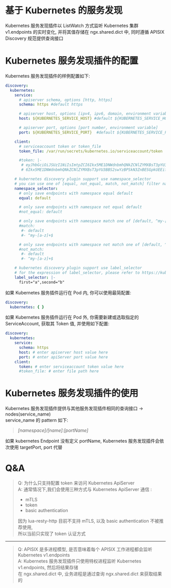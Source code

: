 <!--
#
# Licensed to the Apache Software Foundation (ASF) under one or more
# contributor license agreements.  See the NOTICE file distributed with
# this work for additional information regarding copyright ownership.
# The ASF licenses this file to You under the Apache License, Version 2.0
# (the "License"); you may not use this file except in compliance with
# the License.  You may obtain a copy of the License at
#
#     http://www.apache.org/licenses/LICENSE-2.0
#
# Unless required by applicable law or agreed to in writing, software
# distributed under the License is distributed on an "AS IS" BASIS,
# WITHOUT WARRANTIES OR CONDITIONS OF ANY KIND, either express or implied.
# See the License for the specific language governing permissions and
# limitations under the License.
#
-->

# 基于 Kubernetes 的服务发现

Kubernetes 服务发现插件以 ListWatch 方式监听 Kubernetes 集群 v1.endpoints 的实时变化,
并将其值存储在 ngx.shared.dict 中, 同时遵循 APISIX Discovery 规范提供查询接口

# Kubernetes 服务发现插件的配置

Kubernetes 服务发现插件的样例配置如下:

```yaml
discovery:
  kubernetes:
    service:
      # apiserver schema, options [http, https]
      schema: https #default https

      # apiserver host, options [ipv4, ipv6, domain, environment variable]
      host: ${KUBERNETES_SERVICE_HOST} #default ${KUBERNETES_SERVICE_HOST}

      # apiserver port, options [port number, environment variable]
      port: ${KUBERNETES_SERVICE_PORT}  #default ${KUBERNETES_SERVICE_PORT}

    client:
      # serviceaccount token or token_file
      token_file: /var/run/secrets/kubernetes.io/serviceaccount/token

      #token: |-
       # eyJhbGciOiJSUzI1NiIsImtpZCI6Ikx5ME1DNWdnbmhQNkZCNlZYMXBsT3pYU3BBS2swYzBPSkN3ZnBESGpkUEEif
       # 6Ikx5ME1DNWdnbmhQNkZCNlZYMXBsT3pYU3BBS2swYzBPSkN3ZnBESGpkUEEifeyJhbGciOiJSUzI1NiIsImtpZCI

    # kubernetes discovery plugin support use namespace_selector
    # you can use one of [equal, not_equal, match, not_match] filter namespace
    namespace_selector:
      # only save endpoints with namespace equal default
      equal: default

      # only save endpoints with namespace not equal default
      #not_equal: default

      # only save endpoints with namespace match one of [default, ^my-[a-z]+$]
      #match:
       #- default
       #- ^my-[a-z]+$

      # only save endpoints with namespace not match one of [default, ^my-[a-z]+$]
      #not_match:
       #- default
       #- ^my-[a-z]+$

    # kubernetes discovery plugin support use label_selector
    # for the expression of label_selector, please refer to https://kubernetes.io/docs/concepts/overview/working-with-objects/labels
    label_selector: |-
      first="a",second="b"
```

如果 Kubernetes 服务插件运行在 Pod 内, 你可以使用最简配置:

```yaml
discovery:
  kubernetes: { }
```

如果 Kubernetes 服务插件运行在 Pod 外, 你需要新建或选取指定的 ServiceAccount, 获取其 Token 值, 并使用如下配置:

```yaml
discovery:
  kubernetes:
    service:
      schema: https
      host: # enter apiserver host value here
      port: # enter apiServer port value here
    client:
      token: # enter serviceaccount token value here
      #token_file: # enter file path here
```

# Kubernetes 服务发现插件的使用

Kubernetes 服务发现插件提供与其他服务发现插件相同的查询接口 -> nodes(service_name) \
service_name 的 pattern 如下:
> _[namespace]/[name]:[portName]_

如果 kubernetes Endpoint 没有定义 portName, Kubernetes 服务发现插件会依次使用 targetPort, port 代替

# Q&A

> Q: 为什么只支持配置 token 来访问 Kubernetes ApiServer \
> A: 通常情况下,我们会使用三种方式与 Kubernetes ApiServer 通信 :
>
>+ mTLS
>+ token
>+ basic authentication
>
> 因为 lua-resty-http 目前不支持 mTLS, 以及 basic authentication 不被推荐使用,\
> 所以当前只实现了 token 认证方式

-------

> Q: APISIX 是多进程模型, 是否意味着每个 APISIX 工作进程都会监听 Kubernetes v1.endpoints \
> A: Kubernetes 服务发现插件只使用特权进程监听 Kubernetes v1.endpoints, 然后将结果存储\
> 在 ngx.shared.dict 中, 业务进程是通过查询 ngx.shared.dict 来获取结果的
